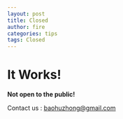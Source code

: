 ```yaml
---
layout: post
title: Closed
author: fire
categories: tips 
tags: Closed
---
```


It Works! 
===

**Not open to the public!**

Contact us : baohuzhong@gmail.com
